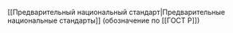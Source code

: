 [[Предварительный национальный стандарт|Предварительные национальные стандарты]] (обозначение по [[ГОСТ Р]])
